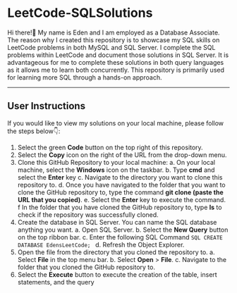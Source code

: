 # LeetCode-SQLSolutions

Hi there!👋 My name is Eden and I am employed as a Database Associate. The reason why I created this repository is to showcase my SQL skills on LeetCode problems in both MySQL and SQL Server. I complete the SQL problems within LeetCode and document those solutions in SQL Server. It is advantageous for me to complete these solutions in both query languages as it allows me to learn both concurrently. This repository is primarily used for learning more SQL through a hands-on approach. 

---

## User Instructions

If you would like to view my solutions on your local machine, please follow the steps below👇: 
1. Select the green **Code** button on the top right of this repository.
2. Select the **Copy** icon on the right of the URL from the drop-down menu.
3. Clone this GitHub Repository to your local machine:
   a. On your local machine, select the **Windows** icon on the taskbar.
   b. Type **cmd** and select the **Enter** key
   c. Navigate to the directory you want to clone this repository to. 
   d. Once you have navigated to the folder that you want to clone the GitHub repository to, type the command 
    **git clone (paste the URL that you copied)**.
   e. Select the **Enter** key to execute the command.
   f In the folder that you have cloned the GitHub repository to, type **ls** to check if the repository was
     successfully cloned.
4. Create the database in SQL Server. You can name the SQL database anything you want.
   a. Open SQL Server.
   b. Select the **New Query** button on the top ribbon bar.
   c. Enter the following SQL Command ```SQL
                                      CREATE DATABASE EdensLeetCode;
                                       ```
   d. Refresh the Object Explorer.
5. Open the file from the directory that you cloned the repository to.
   a. Select **File** in the top menu bar.
   b. Select **Open** > **File**.
   c. Navigate to the folder that you cloned the GitHub repository to.
6. Select the **Execute** button to execute the creation of the table, insert statements, and the query
   
      
      

